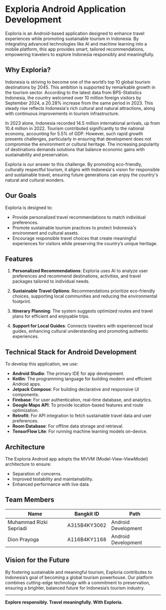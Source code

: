 # Exploria Android Application Development

Exploria is an Android-based application designed to enhance travel experiences while promoting sustainable tourism in Indonesia. By integrating advanced technologies like AI and machine learning into a mobile platform, this app provides smart, tailored recommendations, empowering travelers to explore Indonesia responsibly and meaningfully.

## Why Exploria?

Indonesia is striving to become one of the world’s top 10 global tourism destinations by 2045. This ambition is supported by remarkable growth in the tourism sector. According to the latest data from BPS-Statistics Indonesia, the country welcomed over 10 million foreign visitors by September 2024, a 20.28% increase from the same period in 2023. This steady rise reflects Indonesia's rich cultural and natural attractions, along with continuous improvements in tourism infrastructure.

In 2023 alone, Indonesia recorded 14.5 million international arrivals, up from 10.4 million in 2022. Tourism contributed significantly to the national economy, accounting for 5.5% of GDP. However, such rapid growth presents challenges, particularly in ensuring that development does not compromise the environment or cultural heritage. The increasing popularity of destinations demands solutions that balance economic gains with sustainability and preservation.

Exploria is our answer to this challenge. By promoting eco-friendly, culturally respectful tourism, it aligns with Indonesia's vision for responsible and sustainable travel, ensuring future generations can enjoy the country's natural and cultural wonders.

## Our Goals

Exploria is designed to:
- Provide personalized travel recommendations to match individual preferences.
- Promote sustainable tourism practices to protect Indonesia's environment and cultural assets.
- Encourage responsible travel choices that create meaningful experiences for visitors while preserving the country’s unique heritage.

## Features

1. **Personalized Recommendations**:
   Exploria uses AI to analyze user preferences and recommend destinations, activities, and travel packages tailored to individual needs.

2. **Sustainable Travel Options**:
   Recommendations prioritize eco-friendly choices, supporting local communities and reducing the environmental footprint.

3. **Itinerary Planning**:
   The system suggests optimized routes and travel plans for efficient and enjoyable trips.

4. **Support for Local Guides**:
   Connects travelers with experienced local guides, enhancing cultural understanding and promoting authentic experiences.

## Technical Stack for Android Development

To develop this application, we use:

- **Android Studio**: The primary IDE for app development.
- **Kotlin**: The programming language for building modern and efficient Android apps.
- **Jetpack Compose**: For building declarative and responsive UI components.
- **Firebase**: For user authentication, real-time database, and analytics.
- **Google Maps API**: To provide location-based features and route optimization.
- **Retrofit**: For API integration to fetch sustainable travel data and user preferences.
- **Room Database**: For offline data storage and retrieval.
- **TensorFlow Lite**: For running machine learning models on-device.

## Architecture

The Exploria Android app adopts the MVVM (Model-View-ViewModel) architecture to ensure:

- Separation of concerns.
- Improved testability and maintainability.
- Enhanced performance with live data.

## Team Members

| **Name**                | **Bangkit ID**       | **Path**             |
|--------------------------|----------------------|----------------------|
| Muhammad Rizki Sepriadi | A315B4KY3062         | Android Development |
| Dion Prayoga        | A116B4KY1168        | Android Development |


## Vision for the Future

By fostering sustainable and meaningful tourism, Exploria contributes to Indonesia’s goal of becoming a global tourism powerhouse. Our platform combines cutting-edge technology with a commitment to preservation, ensuring a brighter, balanced future for Indonesia’s tourism industry.

---

**Explore responsibly. Travel meaningfully. With Exploria.**
